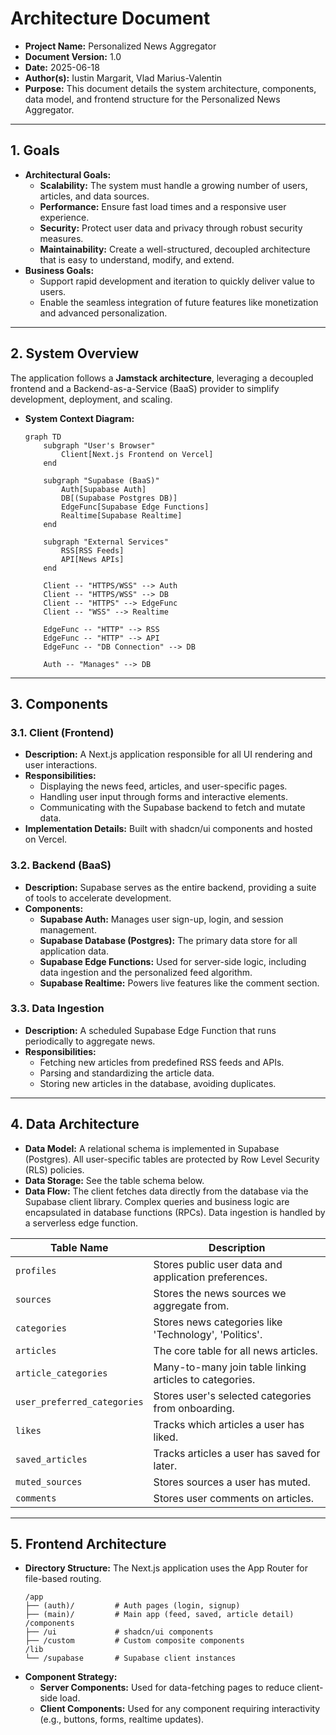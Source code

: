 # Architecture Document

- **Project Name:** Personalized News Aggregator
- **Document Version:** 1.0
- **Date:** 2025-06-18
- **Author(s):** Iustin Margarit, Vlad Marius-Valentin
- **Purpose:** This document details the system architecture, components, data model, and frontend structure for the Personalized News Aggregator.

---

## 1. Goals

- **Architectural Goals:**
    - **Scalability:** The system must handle a growing number of users, articles, and data sources.
    - **Performance:** Ensure fast load times and a responsive user experience.
    - **Security:** Protect user data and privacy through robust security measures.
    - **Maintainability:** Create a well-structured, decoupled architecture that is easy to understand, modify, and extend.
- **Business Goals:**
    - Support rapid development and iteration to quickly deliver value to users.
    - Enable the seamless integration of future features like monetization and advanced personalization.

---

## 2. System Overview

The application follows a **Jamstack architecture**, leveraging a decoupled frontend and a Backend-as-a-Service (BaaS) provider to simplify development, deployment, and scaling.

- **System Context Diagram:**
    ```mermaid
    graph TD
        subgraph "User's Browser"
            Client[Next.js Frontend on Vercel]
        end

        subgraph "Supabase (BaaS)"
            Auth[Supabase Auth]
            DB[(Supabase Postgres DB)]
            EdgeFunc[Supabase Edge Functions]
            Realtime[Supabase Realtime]
        end

        subgraph "External Services"
            RSS[RSS Feeds]
            API[News APIs]
        end

        Client -- "HTTPS/WSS" --> Auth
        Client -- "HTTPS/WSS" --> DB
        Client -- "HTTPS" --> EdgeFunc
        Client -- "WSS" --> Realtime

        EdgeFunc -- "HTTP" --> RSS
        EdgeFunc -- "HTTP" --> API
        EdgeFunc -- "DB Connection" --> DB

        Auth -- "Manages" --> DB
    ```

---

## 3. Components

### 3.1. Client (Frontend)
- **Description:** A Next.js application responsible for all UI rendering and user interactions.
- **Responsibilities:**
    - Displaying the news feed, articles, and user-specific pages.
    - Handling user input through forms and interactive elements.
    - Communicating with the Supabase backend to fetch and mutate data.
- **Implementation Details:** Built with shadcn/ui components and hosted on Vercel.

### 3.2. Backend (BaaS)
- **Description:** Supabase serves as the entire backend, providing a suite of tools to accelerate development.
- **Components:**
    - **Supabase Auth:** Manages user sign-up, login, and session management.
    - **Supabase Database (Postgres):** The primary data store for all application data.
    - **Supabase Edge Functions:** Used for server-side logic, including data ingestion and the personalized feed algorithm.
    - **Supabase Realtime:** Powers live features like the comment section.

### 3.3. Data Ingestion
- **Description:** A scheduled Supabase Edge Function that runs periodically to aggregate news.
- **Responsibilities:**
    - Fetching new articles from predefined RSS feeds and APIs.
    - Parsing and standardizing the article data.
    - Storing new articles in the database, avoiding duplicates.

---

## 4. Data Architecture

- **Data Model:** A relational schema is implemented in Supabase (Postgres). All user-specific tables are protected by Row Level Security (RLS) policies.
- **Data Storage:** See the table schema below.
- **Data Flow:** The client fetches data directly from the database via the Supabase client library. Complex queries and business logic are encapsulated in database functions (RPCs). Data ingestion is handled by a serverless edge function.

| Table Name | Description |
|---|---|
| `profiles` | Stores public user data and application preferences. |
| `sources` | Stores the news sources we aggregate from. |
| `categories` | Stores news categories like 'Technology', 'Politics'. |
| `articles` | The core table for all news articles. |
| `article_categories` | Many-to-many join table linking articles to categories. |
| `user_preferred_categories` | Stores user's selected categories from onboarding. |
| `likes` | Tracks which articles a user has liked. |
| `saved_articles` | Tracks articles a user has saved for later. |
| `muted_sources` | Stores sources a user has muted. |
| `comments` | Stores user comments on articles. |

---

## 5. Frontend Architecture

- **Directory Structure:** The Next.js application uses the App Router for file-based routing.
    ```
    /app
    ├── (auth)/         # Auth pages (login, signup)
    ├── (main)/         # Main app (feed, saved, article detail)
    /components
    ├── /ui             # shadcn/ui components
    ├── /custom         # Custom composite components
    /lib
    └── /supabase       # Supabase client instances
    ```
- **Component Strategy:**
    - **Server Components:** Used for data-fetching pages to reduce client-side load.
    - **Client Components:** Used for any component requiring interactivity (e.g., buttons, forms, realtime updates).